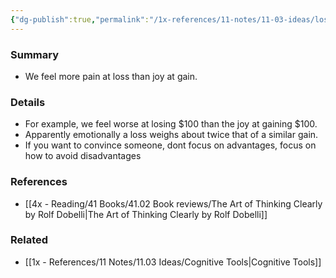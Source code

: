 ```yaml
---
{"dg-publish":true,"permalink":"/1x-references/11-notes/11-03-ideas/loss-aversion/","title":"Loss Aversion","created":"2023-01-01T17:57:59.000+03:00","updated":"2024-02-14T20:18:27.704+03:00"}
---
```



### Summary
- We feel more pain at loss than joy at gain. 

### Details
- For example, we feel worse at losing $100 than the joy at gaining $100.
- Apparently emotionally a loss weighs about twice that of a similar gain.
- If you want to convince someone, dont focus on advantages, focus on how to avoid disadvantages

### References
- [[4x - Reading/41 Books/41.02 Book reviews/The Art of Thinking Clearly by Rolf Dobelli\|The Art of Thinking Clearly by Rolf Dobelli]]

### Related
- [[1x - References/11 Notes/11.03 Ideas/Cognitive Tools\|Cognitive Tools]]
